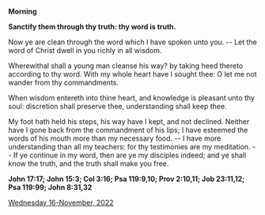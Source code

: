 **Morning**

**Sanctify them through thy truth: thy word is truth.**
 
Now ye are clean through the word which I have spoken unto you. -- Let the word of Christ dwell in you richly in all wisdom.
 
Wherewithal shall a young man cleanse his way? by taking heed thereto according to thy word. With my whole heart have I sought thee: O let me not wander from thy commandments.
 
When wisdom entereth into thine heart, and knowledge is pleasant unto thy soul: discretion shall preserve thee, understanding shall keep thee.
 
My foot hath held his steps, his way have I kept, and not declined. Neither have I gone back from the commandment of his lips; I have esteemed the words of his mouth more than my necessary food. -- I have more understanding than all my teachers: for thy testimonies are my meditation. -- If ye continue in my word, then are ye my disciples indeed; and ye shall know the truth, and the truth shall make you free.  

**John 17:17; John 15:3; Col 3:16; Psa 119:9,10; Prov 2:10,11; Job 23:11,12; Psa 119:99; John 8:31,32**

[Wednesday 16-November, 2022](https://t.me/daily_light)
